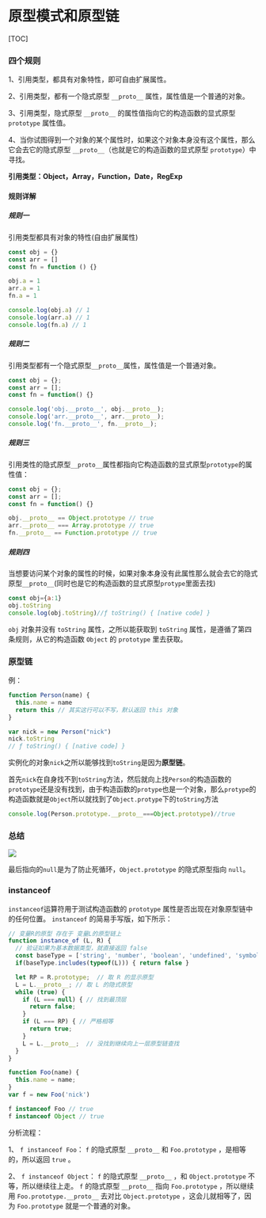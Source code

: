 # 原型模式和原型链



[TOC]

### 四个规则

1、引用类型，都具有对象特性，即可自由扩展属性。

2、引用类型，都有一个隐式原型 `__proto__` 属性，属性值是一个普通的对象。

3、引用类型，隐式原型 `__proto__` 的属性值指向它的构造函数的显式原型 `prototype` 属性值。

4、当你试图得到一个对象的某个属性时，如果这个对象本身没有这个属性，那么它会去它的隐式原型 `__proto__`（也就是它的构造函数的显式原型 `prototype`）中寻找。

**引用类型：Object，Array，Function，Date，RegExp**

#### 规则详解

##### 规则一

引用类型都具有对象的特性(自由扩展属性)

```js
const obj = {}
const arr = []
const fn = function () {}

obj.a = 1
arr.a = 1
fn.a = 1

console.log(obj.a) // 1
console.log(arr.a) // 1
console.log(fn.a) // 1
```

##### 规则二

引用类型都有一个隐式原型`__proto__`属性，属性值是一个普通对象。

```js
const obj = {};
const arr = [];
const fn = function() {}

console.log('obj.__proto__', obj.__proto__);
console.log('arr.__proto__', arr.__proto__);
console.log('fn.__proto__', fn.__proto__);
```

##### 规则三

引用类性的隐式原型`__proto__`属性都指向它构造函数的显式原型`prototype`的属性值：

```js
const obj = {};
const arr = [];
const fn = function() {}

obj.__proto__ == Object.prototype // true
arr.__proto__ === Array.prototype // true
fn.__proto__ == Function.prototype // true
```

##### 规则四

当想要访问某个对象的属性的时候，如果对象本身没有此属性那么就会去它的隐式原型`__proto__`(同时也是它的构造函数的显式原型`protype`里面去找)

```js
const obj={a:1}
obj.toString
console.log(obj.toString)//ƒ toString() { [native code] }
```

`obj` 对象并没有 `toString` 属性，之所以能获取到 `toString` 属性，是遵循了第四条规则，从它的构造函数 `Object` 的 `prototype` 里去获取。

### 原型链

例：

```js
function Person(name) {
  this.name = name
  return this // 其实这行可以不写，默认返回 this 对象
}

var nick = new Person("nick")
nick.toString
// ƒ toString() { [native code] }
```

实例化的对象`nick`之所以能够找到`toString`是因为**原型链**。

首先`nick`在自身找不到`toString`方法，然后就向上找`Person`的构造函数的`prototype`还是没有找到，由于构造函数的`protype`也是一个对象，那么`protype`的构造函数就是`Object`所以就找到了`Object.protype`下的`toString`方法

```js
console.log(Person.prototype.__proto__===Object.prototype)//true
```

### 总结

![](./../src/%E5%8E%9F%E5%9E%8B%E9%93%BE.jpg)

最后指向的`null`是为了防止死循环，`Object.prototype` 的隐式原型指向 `null`。

### instanceof

`instanceof`运算符用于测试构造函数的 `prototype` 属性是否出现在对象原型链中的任何位置。 `instanceof` 的简易手写版，如下所示：

```js
// 变量R的原型 存在于 变量L的原型链上
function instance_of (L, R) {    
  // 验证如果为基本数据类型，就直接返回 false
  const baseType = ['string', 'number', 'boolean', 'undefined', 'symbol']
  if(baseType.includes(typeof(L))) { return false }

  let RP = R.prototype;  // 取 R 的显示原型
  L = L.__proto__; // 取 L 的隐式原型
  while (true) {
    if (L === null) { // 找到最顶层
      return false;
    }
    if (L === RP) { // 严格相等
      return true;
    }
    L = L.__proto__;  // 没找到继续向上一层原型链查找
  }
}
```

```js
function Foo(name) {
  this.name = name;
}
var f = new Foo('nick')

f instanceof Foo // true
f instanceof Object // true
```

分析流程：

1、 `f instanceof Foo`： `f` 的隐式原型 `__proto__` 和 `Foo.prototype` ，是相等的，所以返回 `true` 。

2、 `f instanceof Object`： `f` 的隐式原型 `__proto__` ，和 `Object.prototype` 不等，所以继续往上走。 `f` 的隐式原型 `__proto__` 指向 `Foo.prototype` ，所以继续用 `Foo.prototype.__proto__` 去对比 `Object.prototype` ，这会儿就相等了，因为 `Foo.prototype` 就是一个普通的对象。